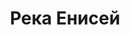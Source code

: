 ---
title: 'Река Енисей'
location: 'Река Енисей'
categories: [as-the-first-settlers]
tags: [all, 2016]
---